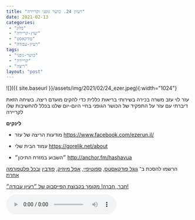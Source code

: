 ```yaml
---
title: "רעיון 24. כושר גופני וקריירה"
date: 2021-02-13
categories: 
 - "בלוג"
 - "יעוץ-קריירה"
 - "פודקאסט"
 - "רעיון-עבודה"
tags: 
 - "כושר-גופני"
 - "קריירה"
 - "ריצה"
layout: "post"
---
```


![]({{ site.baseurl }}/assets/img/2021/02/24_ezer.jpeg){:width="1024"}

עזר לוי עזב משרה בכירה בשירותי בריאות כללית כדי להקים מועדם ריצה. בשיחה הזאת דיברתי עם עזר על התפקיד של הכושר הגופני בחיי היום-יום שלנו בכלל להחשיבות שלו לקריירה

**לינקים**

* מודעות הריצה של עזר [<https://www.facebook.com/ezerun.il/>](https://www.facebook.com/ezerun.il/)

* עמוד הבית שלי [<https://gorelik.net/about>](https://gorelik.net/about)  
* ״השבוע במזרח התיכון״ [<http://anchor.fm/hashavua>](http://anchor.fm/hashavua) 

הרשמו להסכת ב־ [גוגל פודקאסטס](https://podcasts.google.com/feed/aHR0cHM6Ly9mZWVkLnBvZGJlYW4uY29tL2JvcmlzZ29yZWxpa3BoZC9mZWVkLnhtbA), [ספוטיפיי](https://open.spotify.com/show/51XJ9Wd4A5xL1IfU0wHT2Y), [אפל מיוזיק](https://podcasts.apple.com/il/podcast/%D7%A8%D7%A2%D7%99%D7%95%D7%9F-%D7%A2%D7%91%D7%95%D7%93%D7%94-%D7%A0%D7%99%D7%94%D7%95%D7%9C-%D7%A9%D7%95%D7%95%D7%A7-%D7%A7%D7%A8%D7%99%D7%99%D7%A8%D7%94/id1542636914), [פודבין](https://borisgorelikphd.podbean.com/) [ובכל פלטפורמה אחרת](https://feed.podbean.com/borisgorelikphd/feed.xml)

[חבר, חברה! מקומך בקבוצת הפייסבוק של ״רעיון עבודה״!](https://www.facebook.com/reayonavodapodcast)

<audio controls src="https://mcdn.podbean.com/mf/web/6zf7yv/24_ezer.mp3" class=" wp-block-audio"></audio>
